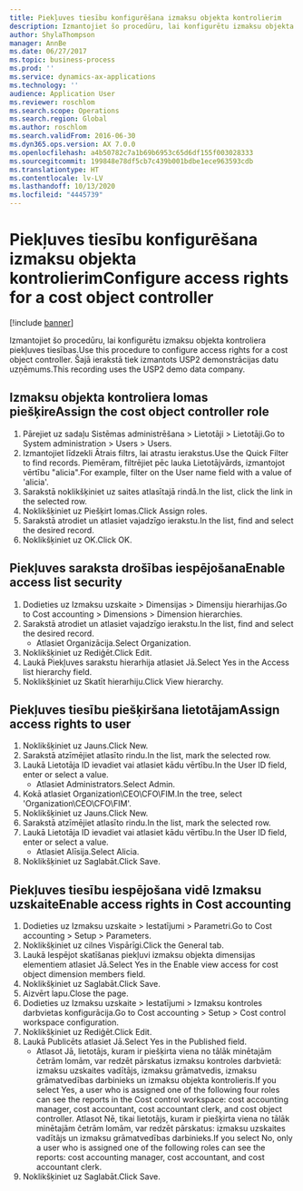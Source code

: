 ```yaml
---
title: Piekļuves tiesību konfigurēšana izmaksu objekta kontrolierim
description: Izmantojiet šo procedūru, lai konfigurētu izmaksu objekta kontroliera piekļuves tiesības.
author: ShylaThompson
manager: AnnBe
ms.date: 06/27/2017
ms.topic: business-process
ms.prod: ''
ms.service: dynamics-ax-applications
ms.technology: ''
audience: Application User
ms.reviewer: roschlom
ms.search.scope: Operations
ms.search.region: Global
ms.author: roschlom
ms.search.validFrom: 2016-06-30
ms.dyn365.ops.version: AX 7.0.0
ms.openlocfilehash: a4b50782c7a1b69b6953c65d6df155f003028333
ms.sourcegitcommit: 199848e78df5cb7c439b001bdbe1ece963593cdb
ms.translationtype: HT
ms.contentlocale: lv-LV
ms.lasthandoff: 10/13/2020
ms.locfileid: "4445739"
---
```

# <a name="configure-access-rights-for-a-cost-object-controller"></a><span data-ttu-id="04f5f-103">Piekļuves tiesību konfigurēšana izmaksu objekta kontrolierim</span><span class="sxs-lookup"><span data-stu-id="04f5f-103">Configure access rights for a cost object controller</span></span>

[!include [banner](../../includes/banner.md)]

<span data-ttu-id="04f5f-104">Izmantojiet šo procedūru, lai konfigurētu izmaksu objekta kontroliera piekļuves tiesības.</span><span class="sxs-lookup"><span data-stu-id="04f5f-104">Use this procedure to configure access rights for a cost object controller.</span></span> <span data-ttu-id="04f5f-105">Šajā ierakstā tiek izmantots USP2 demonstrācijas datu uzņēmums.</span><span class="sxs-lookup"><span data-stu-id="04f5f-105">This recording uses the USP2 demo data company.</span></span>


## <a name="assign-the-cost-object-controller-role"></a><span data-ttu-id="04f5f-106">Izmaksu objekta kontroliera lomas piešķire</span><span class="sxs-lookup"><span data-stu-id="04f5f-106">Assign the cost object controller role</span></span>
1. <span data-ttu-id="04f5f-107">Pārejiet uz sadaļu Sistēmas administrēšana > Lietotāji > Lietotāji.</span><span class="sxs-lookup"><span data-stu-id="04f5f-107">Go to System administration > Users > Users.</span></span>
2. <span data-ttu-id="04f5f-108">Izmantojiet līdzekli Ātrais filtrs, lai atrastu ierakstus.</span><span class="sxs-lookup"><span data-stu-id="04f5f-108">Use the Quick Filter to find records.</span></span> <span data-ttu-id="04f5f-109">Piemēram, filtrējiet pēc lauka Lietotājvārds, izmantojot vērtību "alicia".</span><span class="sxs-lookup"><span data-stu-id="04f5f-109">For example, filter on the User name field with a value of 'alicia'.</span></span>
3. <span data-ttu-id="04f5f-110">Sarakstā noklikšķiniet uz saites atlasītajā rindā.</span><span class="sxs-lookup"><span data-stu-id="04f5f-110">In the list, click the link in the selected row.</span></span>
4. <span data-ttu-id="04f5f-111">Noklikšķiniet uz Piešķirt lomas.</span><span class="sxs-lookup"><span data-stu-id="04f5f-111">Click Assign roles.</span></span>
5. <span data-ttu-id="04f5f-112">Sarakstā atrodiet un atlasiet vajadzīgo ierakstu.</span><span class="sxs-lookup"><span data-stu-id="04f5f-112">In the list, find and select the desired record.</span></span>
6. <span data-ttu-id="04f5f-113">Noklikšķiniet uz OK.</span><span class="sxs-lookup"><span data-stu-id="04f5f-113">Click OK.</span></span>

## <a name="enable-access-list-security"></a><span data-ttu-id="04f5f-114">Piekļuves saraksta drošības iespējošana</span><span class="sxs-lookup"><span data-stu-id="04f5f-114">Enable access list security</span></span>
1. <span data-ttu-id="04f5f-115">Dodieties uz Izmaksu uzskaite > Dimensijas > Dimensiju hierarhijas.</span><span class="sxs-lookup"><span data-stu-id="04f5f-115">Go to Cost accounting > Dimensions > Dimension hierarchies.</span></span>
2. <span data-ttu-id="04f5f-116">Sarakstā atrodiet un atlasiet vajadzīgo ierakstu.</span><span class="sxs-lookup"><span data-stu-id="04f5f-116">In the list, find and select the desired record.</span></span>
    * <span data-ttu-id="04f5f-117">Atlasiet Organizācija.</span><span class="sxs-lookup"><span data-stu-id="04f5f-117">Select Organization.</span></span>  
3. <span data-ttu-id="04f5f-118">Noklikšķiniet uz Rediģēt.</span><span class="sxs-lookup"><span data-stu-id="04f5f-118">Click Edit.</span></span>
4. <span data-ttu-id="04f5f-119">Laukā Piekļuves sarakstu hierarhija atlasiet Jā.</span><span class="sxs-lookup"><span data-stu-id="04f5f-119">Select Yes in the Access list hierarchy field.</span></span>
5. <span data-ttu-id="04f5f-120">Noklikšķiniet uz Skatīt hierarhiju.</span><span class="sxs-lookup"><span data-stu-id="04f5f-120">Click View hierarchy.</span></span>

## <a name="assign-access-rights-to-user"></a><span data-ttu-id="04f5f-121">Piekļuves tiesību piešķiršana lietotājam</span><span class="sxs-lookup"><span data-stu-id="04f5f-121">Assign access rights to user</span></span>
1. <span data-ttu-id="04f5f-122">Noklikšķiniet uz Jauns.</span><span class="sxs-lookup"><span data-stu-id="04f5f-122">Click New.</span></span>
2. <span data-ttu-id="04f5f-123">Sarakstā atzīmējiet atlasīto rindu.</span><span class="sxs-lookup"><span data-stu-id="04f5f-123">In the list, mark the selected row.</span></span>
3. <span data-ttu-id="04f5f-124">Laukā Lietotāja ID ievadiet vai atlasiet kādu vērtību.</span><span class="sxs-lookup"><span data-stu-id="04f5f-124">In the User ID field, enter or select a value.</span></span>
    * <span data-ttu-id="04f5f-125">Atlasiet Administrators.</span><span class="sxs-lookup"><span data-stu-id="04f5f-125">Select Admin.</span></span>  
4. <span data-ttu-id="04f5f-126">Kokā atlasiet Organization\CEO\CFO\FIM.</span><span class="sxs-lookup"><span data-stu-id="04f5f-126">In the tree, select 'Organization\CEO\CFO\FIM'.</span></span>
5. <span data-ttu-id="04f5f-127">Noklikšķiniet uz Jauns.</span><span class="sxs-lookup"><span data-stu-id="04f5f-127">Click New.</span></span>
6. <span data-ttu-id="04f5f-128">Sarakstā atzīmējiet atlasīto rindu.</span><span class="sxs-lookup"><span data-stu-id="04f5f-128">In the list, mark the selected row.</span></span>
7. <span data-ttu-id="04f5f-129">Laukā Lietotāja ID ievadiet vai atlasiet kādu vērtību.</span><span class="sxs-lookup"><span data-stu-id="04f5f-129">In the User ID field, enter or select a value.</span></span>
    * <span data-ttu-id="04f5f-130">Atlasiet Alīsija.</span><span class="sxs-lookup"><span data-stu-id="04f5f-130">Select Alicia.</span></span>  
8. <span data-ttu-id="04f5f-131">Noklikšķiniet uz Saglabāt.</span><span class="sxs-lookup"><span data-stu-id="04f5f-131">Click Save.</span></span>

## <a name="enable-access-rights-in-cost-accounting"></a><span data-ttu-id="04f5f-132">Piekļuves tiesību iespējošana vidē Izmaksu uzskaite</span><span class="sxs-lookup"><span data-stu-id="04f5f-132">Enable access rights in Cost accounting</span></span>
1. <span data-ttu-id="04f5f-133">Dodieties uz Izmaksu uzskaite > Iestatījumi > Parametri.</span><span class="sxs-lookup"><span data-stu-id="04f5f-133">Go to Cost accounting > Setup > Parameters.</span></span>
2. <span data-ttu-id="04f5f-134">Noklikšķiniet uz cilnes Vispārīgi.</span><span class="sxs-lookup"><span data-stu-id="04f5f-134">Click the General tab.</span></span>
3. <span data-ttu-id="04f5f-135">Laukā Iespējot skatīšanas piekļuvi izmaksu objekta dimensijas elementiem atlasiet Jā.</span><span class="sxs-lookup"><span data-stu-id="04f5f-135">Select Yes in the Enable view access for cost object dimension members field.</span></span>
4. <span data-ttu-id="04f5f-136">Noklikšķiniet uz Saglabāt.</span><span class="sxs-lookup"><span data-stu-id="04f5f-136">Click Save.</span></span>
5. <span data-ttu-id="04f5f-137">Aizvērt lapu.</span><span class="sxs-lookup"><span data-stu-id="04f5f-137">Close the page.</span></span>
6. <span data-ttu-id="04f5f-138">Dodieties uz Izmaksu uzskaite > Iestatījumi > Izmaksu kontroles darbvietas konfigurācija.</span><span class="sxs-lookup"><span data-stu-id="04f5f-138">Go to Cost accounting > Setup > Cost control workspace configuration.</span></span>
7. <span data-ttu-id="04f5f-139">Noklikšķiniet uz Rediģēt.</span><span class="sxs-lookup"><span data-stu-id="04f5f-139">Click Edit.</span></span>
8. <span data-ttu-id="04f5f-140">Laukā Publicēts atlasiet Jā.</span><span class="sxs-lookup"><span data-stu-id="04f5f-140">Select Yes in the Published field.</span></span>
    * <span data-ttu-id="04f5f-141">Atlasot Jā, lietotājs, kuram ir piešķirta viena no tālāk minētajām četrām lomām, var redzēt pārskatus izmaksu kontroles darbvietā: izmaksu uzskaites vadītājs, izmaksu grāmatvedis, izmaksu grāmatvedības darbinieks un izmaksu objekta kontrolieris.</span><span class="sxs-lookup"><span data-stu-id="04f5f-141">If you select Yes, a user who is assigned one of the following four roles can see the reports in the Cost control workspace: cost accounting manager, cost accountant, cost accountant clerk, and cost object controller.</span></span> <span data-ttu-id="04f5f-142">Atlasot Nē, tikai lietotājs, kuram ir piešķirta viena no tālāk minētajām četrām lomām, var redzēt pārskatus: izmaksu uzskaites vadītājs un izmaksu grāmatvedības darbinieks.</span><span class="sxs-lookup"><span data-stu-id="04f5f-142">If you select No, only a user who is assigned one of the following roles can see the reports: cost accounting manager, cost accountant, and cost accountant clerk.</span></span>    
9. <span data-ttu-id="04f5f-143">Noklikšķiniet uz Saglabāt.</span><span class="sxs-lookup"><span data-stu-id="04f5f-143">Click Save.</span></span>

